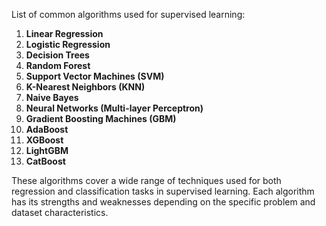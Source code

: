 List of common algorithms used for supervised learning:

1. **Linear Regression**
2. **Logistic Regression**
3. **Decision Trees**
4. **Random Forest**
5. **Support Vector Machines (SVM)**
6. **K-Nearest Neighbors (KNN)**
7. **Naive Bayes**
8. **Neural Networks (Multi-layer Perceptron)**
9. **Gradient Boosting Machines (GBM)**
10. **AdaBoost**
11. **XGBoost**
12. **LightGBM**
13. **CatBoost**

These algorithms cover a wide range of techniques used for both regression and classification tasks in supervised learning. Each algorithm has its strengths and weaknesses depending on the specific problem and dataset characteristics.
